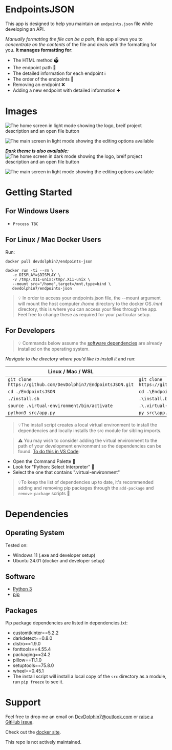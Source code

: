 # EndpointsJSON

This app is designed to help you maintain an `endpoints.json` file while developing an API.

_Manually formatting the file can be a pain_, this app allows you to _concentrate on the contents_ of the file and deals with the formatting for you. **It manages formatting for**:

-   The HTML method 🗳️
-   The endpoint path 👣
-   The detailed information for each endpoint ℹ️
-   The order of the endpoints 🔀
-   Removing an endpoint ❌
-   Adding a new endpoint with detailed information ➕

# Images

![The home screen in light mode showing the logo, breif project description and an open file button](Screenshots/Home-light.png)

![The main screen in light mode showing the editing options available](Screenshots/Main-light.png)

**_Dark theme is also available:_**  
![The home screen in dark mode showing the logo, breif project description and an open file button](Screenshots/Home-dark.png)

![The main screen in light mode showing the editing options available](Screenshots/Main-dark.png)

# Getting Started

## For Windows Users

-   `Process TBC`

## For Linux / Mac Docker Users

Run:

```CLI
docker pull devdolphin7/endpoints-json
```

```CLI
docker run -ti --rm \
   -e DISPLAY=$DISPLAY \
   -v /tmp/.X11-unix:/tmp/.X11-unix \
   --mount src="/home",target=/mnt,type=bind \
   devdolphin7/endpoints-json
```

> 💡 In order to access your endpoints.json file, the --mount argument will mount the host computer _/home_ directory to the docker OS _/mnt_ directory, this is where you can access your files through the app. Feel free to change these as required for your particular setup.

## For Developers

> 💡 Commands below assume the [software dependencies](#software) are already installed on the operating system.

_Navigate to the directory where you'd like to install it_ and run:

| Linux / Mac / WSL                                            | Windows                                                      |
| ------------------------------------------------------------ | ------------------------------------------------------------ |
| `git clone https://github.com/DevDolphin7/EndpointsJSON.git` | `git clone https://github.com/DevDolphin7/EndpointsJSON.git` |
| `cd ./EndpointsJSON`                                         | `cd .\EndpointsJSON`                                         |
| `./install.sh`                                               | `.\install.bat`                                              |
| `source .virtual-environment/bin/activate`                   | `.\.virtual-environment\Scripts\activate`                    |
| `python3 src/app.py`                                         | `py src\app.py`                                              |

> 💡The install script creates a local virtual environment to install the dependencies and locally installs the src module for sibling imports.

> ⚠️ You may wish to consider adding the virtual environment to the path of your development environment so the dependencies can be found. [To do this in VS Code](https://code.visualstudio.com/docs/python/environments):

-   Open the Command Palette 🎨
-   Look for "Python: Select Interpreter" 🐍
-   Select the one that contains ".virtual-environment"

> 💡To keep the list of dependencies up to date, it's recommended adding and removing pip packages through the `add-package` and `remove-package` scripts 🚀

# Dependencies

## Operating System

Tested on:

-   Windows 11 (.exe and developer setup)
-   Ubuntu 24.01 (docker and developer setup)

## Software

-   [Python 3](https://www.python.org/downloads/)
-   [pip](https://packaging.python.org/en/latest/overview/)

## Packages

Pip package dependencies are listed in dependencies.txt:

-   customtkinter==5.2.2
-   darkdetect==0.8.0
-   distro==1.9.0
-   fonttools==4.55.4
-   packaging==24.2
-   pillow==11.1.0
-   setuptools==75.8.0
-   wheel==0.45.1
-   The install script will install a local copy of the `src` directory as a module, run `pip freeze` to see it.

# Support

Feel free to drop me an email on [DevDolphin7@outlook.com](mailto:devdolphin7@outlook.com) or [raise a GitHub issue](https://github.com/DevDolphin7/EndpointsJSON/issues).

Check out the [docker site](https://hub.docker.com/r/devdolphin7/endpoints-json).

This repo is not actively maintained.
